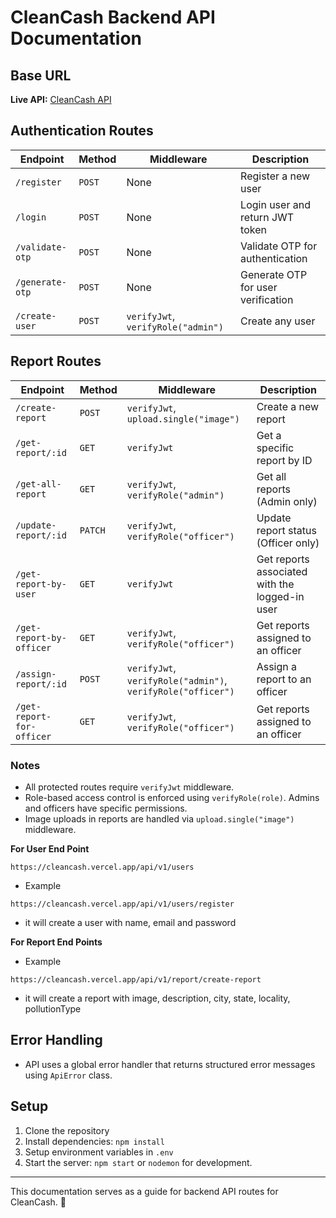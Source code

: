 # CleanCash Backend API Documentation

## Base URL
**Live API:** [CleanCash API](https://cleancash.vercel.app/)

## Authentication Routes
| Endpoint | Method | Middleware | Description |
|----------|--------|------------|-------------|
| `/register` | `POST` | None | Register a new user |
| `/login` | `POST` | None | Login user and return JWT token |
| `/validate-otp` | `POST` | None | Validate OTP for authentication |
| `/generate-otp` | `POST` | None | Generate OTP for user verification |
| `/create-user` | `POST` | `verifyJwt`, `verifyRole("admin")` | Create any user |

## Report Routes
| Endpoint | Method | Middleware | Description |
|----------|--------|------------|-------------|
| `/create-report` | `POST` | `verifyJwt`, `upload.single("image")` | Create a new report |
| `/get-report/:id` | `GET` | `verifyJwt` | Get a specific report by ID |
| `/get-all-report` | `GET` | `verifyJwt`, `verifyRole("admin")` | Get all reports (Admin only) |
| `/update-report/:id` | `PATCH` | `verifyJwt`, `verifyRole("officer")` | Update report status (Officer only) |
| `/get-report-by-user` | `GET` | `verifyJwt` | Get reports associated with the logged-in user |
| `/get-report-by-officer` | `GET` | `verifyJwt`, `verifyRole("officer")` | Get reports assigned to an officer |
| `/assign-report/:id` | `POST` | `verifyJwt`, `verifyRole("admin")`, `verifyRole("officer")` | Assign a report to an officer |
| `/get-report-for-officer` | `GET` | `verifyJwt`, `verifyRole("officer")` | Get reports assigned to an officer |

### Notes
- All protected routes require `verifyJwt` middleware.
- Role-based access control is enforced using `verifyRole(role)`. Admins and officers have specific permissions.
- Image uploads in reports are handled via `upload.single("image")` middleware.



**For User End Point**
```
https://cleancash.vercel.app/api/v1/users
```
- Example 
```
https://cleancash.vercel.app/api/v1/users/register
```
- it will create a user with name, email and password

**For Report End Points**
- Example 
```
https://cleancash.vercel.app/api/v1/report/create-report
```
- it will create a report with image, description, city, state, locality, pollutionType

## Error Handling
- API uses a global error handler that returns structured error messages using `ApiError` class.

## Setup
1. Clone the repository
2. Install dependencies: `npm install`
3. Setup environment variables in `.env`
4. Start the server: `npm start` or `nodemon` for development.

---
This documentation serves as a guide for backend API routes for CleanCash. 🚀

